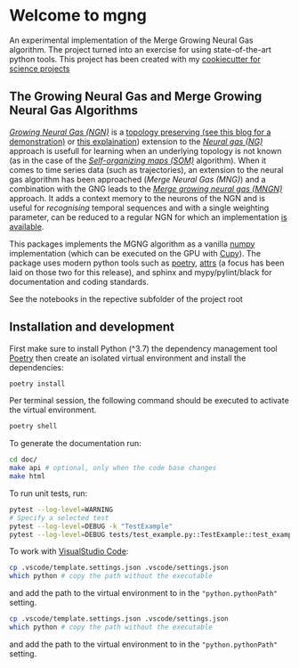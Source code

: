 # Welcome to mgng

An experimental implementation of the Merge Growing Neural Gas algorithm.
The project turned into an exercise for using state-of-the-art python tools.
This project has been created with my [cookiecutter for science projects](https://bitbucket.org/StefanUlbrich/science-cookiecutter/admin)

## The Growing Neural Gas and Merge Growing Neural Gas Algorithms

[*Growing Neural Gas (NGN)*](https://papers.nips.cc/paper/893-a-growing-neural-gas-network-learns-topologies.pdf) is a [topology preserving (see this blog for a demonstration)](http://neupy.com/2018/03/26/making_art_with_growing_neural_gas.html) or [this explaination](http://neupy.com/2018/03/26/making_art_with_growing_neural_gas.html#id1)) extension to the [*Neural gas (NG)*]() approach is usefull for learning when an underlying topology is not known (as in the case of the [*Self-organizing maps (SOM)*]() algorithm). When it comes to time series data (such as trajectories), an extension to the neural gas algorithm has been approached (*Merge Neural Gas (MNG)*) and a combination with the GNG leads to the [*Merge growing neural gas (MNGN)*](https://ias.in.tum.de/_media/spezial/bib/andreakis09wsom.pdf) approach. It adds a context memory to the neurons of the NGN and is useful for *recognising* temporal sequences and with a single weighting parameter, can be reduced to a regular NGN for which an implementation [is available](https://github.com/itdxer/neupy/blob/master/notebooks/growing-neural-gas/Making%20Art%20with%20Growing%20Neural%20Gas.ipynb).

This packages implements the MGNG algorithm as a vanilla [numpy](https://numpy.org/) implementation (which can be executed on the GPU with [Cupy](https://cupy.chainer.org/)). The package uses modern python tools such as [poetry](https://python-poetry.org/), [attrs](https://www.attrs.org/en/stable/) (a focus has been laid on those two for this release), and sphinx and mypy/pylint/black for documentation and coding standards.

See the notebooks in the repective subfolder of the project root

## Installation and development

First make sure to install Python (^3.7) the dependency management
tool [Poetry](https://python-poetry.org/) then create an isolated virtual
environment and install the dependencies:

```sh
poetry install
```

Per terminal session,  the following command should be executed
to activate the virtual environment.

```sh
poetry shell
```

To generate the documentation run:

```sh
cd doc/
make api # optional, only when the code base changes
make html
```

To run unit tests, run:

```sh
pytest --log-level=WARNING
# Specify a selected test
pytest --log-level=DEBUG -k "TestExample"
pytest --log-level=DEBUG tests/test_example.py::TestExample::test_example
```

To work with [VisualStudio Code](https://code.visualstudio.com/):

```sh
cp .vscode/template.settings.json .vscode/settings.json
which python # copy the path without the executable
```

and add the path to the virtual environment to in the `"python.pythonPath"` setting.

```sh
cp .vscode/template.settings.json .vscode/settings.json
which python # copy the path without the executable
```

and add the path to the virtual environment to in the `"python.pythonPath"` setting.
